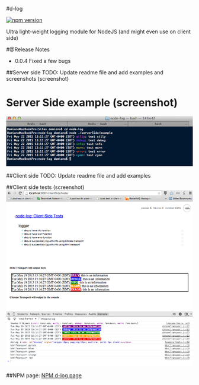 #d-log

[![npm version](https://badge.fury.io/js/d-log.svg)](http://badge.fury.io/js/d-log)

Ultra light-weight logging module for NodeJS (and might even use on client side)

#@Release Notes
- 0.0.4 Fixed a few bugs

##Server side
TODO: Update readme file and add examples and screenshots (screenshot)

# Server Side example (screenshot)
![ServerSideExample-Screenshot](images/ServerSideExample-Screenshot.png) 

##Client side
TODO: Update readme file and add examples

##Client side tests (screenshot)
![ClientSideTest-Screenshot](images/ClientSideTest-Screenshot.png) 

##NPM page:
[NPM d-log page](https://www.npmjs.com/package/d-log)


